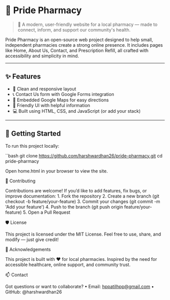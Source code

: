 # 🏥 Pride Pharmacy

> 💊 A modern, user-friendly website for a local pharmacy — made to connect, inform, and support our community's health.

Pride Pharmacy is an open-source web project designed to help small, independent pharmacies create a strong online presence. It includes pages like Home, About Us, Contact, and Prescription Refill, all crafted with accessibility and simplicity in mind.

---

## ✨ Features

- 🧭 Clean and responsive layout
- 📞 Contact Us form with Google Forms integration
- 📍 Embedded Google Maps for easy directions
- 💬 Friendly UI with helpful information
- 💻 Built using HTML, CSS, and JavaScript (or add your stack)

---

## 🚀 Getting Started

To run this project locally:

``bash
git clone https://github.com/harshwardhan26/pride-pharmacy.git
cd pride-pharmacy

Open home.html in your browser to view the site.

🤝 Contributing

Contributions are welcome! If you’d like to add features, fix bugs, or improve documentation:
	1.	Fork the repository
	2.	Create a new branch (git checkout -b feature/your-feature)
	3.	Commit your changes (git commit -m 'Add your feature')
	4.	Push to the branch (git push origin feature/your-feature)
	5.	Open a Pull Request

 🛡 License

This project is licensed under the MIT License.
Feel free to use, share, and modify — just give credit!

🙌 Acknowledgements

This project is built with ❤️ for local pharmacies.
Inspired by the need for accessible healthcare, online support, and community trust.

📫 Contact

Got questions or want to collaborate?
	•	Email: hppatilhpp@gmail.com
	•	GitHub: @harshwardhan26

